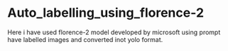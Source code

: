 # Auto_labelling_using_florence-2

Here i have used florence-2 model developed by microsoft using prompt have labelled images and converted inot yolo format.